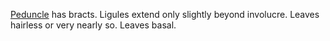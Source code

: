 [Peduncle](g/peduncle.html) has bracts. Ligules extend only slightly beyond involucre. Leaves hairless or very nearly so. Leaves basal.
